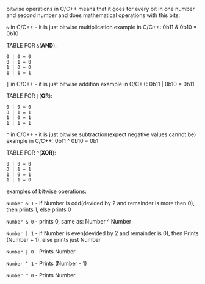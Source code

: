 bitwise operations in C/C++ means that it goes for every bit in one number and second number and does mathematical operations with this bits.

`&` in C/C++ - it is just bitwise multiplication example in C/C++:  0b11 & 0b10 = 0b10

TABLE FOR `&`(**AND**):
```
0 | 0 = 0
0 | 1 = 0
1 | 0 = 0
1 | 1 = 1
```

`|` in C/C++ - it is just bitwise addition example in C/C++: 0b11 | 0b10 = 0b11

TABLE FOR `|`(**OR**):
```
0 | 0 = 0
0 | 1 = 1
1 | 0 = 1
1 | 1 = 1
```

`^` in C/C++ - it is just bitwise subtraction(expect negative values cannot be) example in C/C++: 0b11 ^ 0b10 = 0b1

TABLE FOR `^`(**XOR**):
```
0 | 0 = 0
0 | 1 = 1
1 | 0 = 1
1 | 1 = 0
```

examples of bitwise operations:

`Number & 1` - if Number is odd(devided by 2 and remainder is more then 0), then prints 1, else prints 0

`Number & 0` - prints 0, same as: Number ^ Number

`Number | 1` - if Number is even(devided by 2 and remainder is 0), then Prints (Number + 1), else prints just Number

`Number | 0` - Prints Number

`Number ^ 1` - Prints (Number - 1)

`Number ^ 0` - Prints Number
